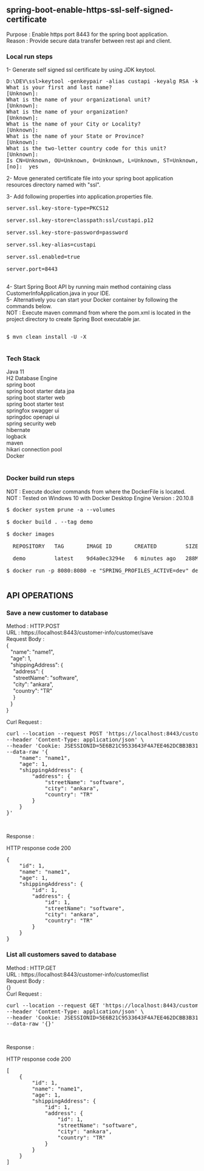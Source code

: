 ## spring-boot-enable-https-ssl-self-signed-certificate

Purpose : Enable https port 8443 for the spring boot application. <br/>
Reason : Provide secure data transfer between rest api and client.  <br/>

### Local run steps <br/>
1- Generate self signed ssl certificate by using JDK keytool. <br/>
<pre>
D:\DEV\ssl>keytool -genkeypair -alias custapi -keyalg RSA -keysize 4096 -storetype PKCS12 -keystore custapi.p12 -validity 3650 -storepass password
What is your first and last name?
[Unknown]:
What is the name of your organizational unit?
[Unknown]:
What is the name of your organization?
[Unknown]:
What is the name of your City or Locality?
[Unknown]:
What is the name of your State or Province?
[Unknown]:
What is the two-letter country code for this unit?
[Unknown]:
Is CN=Unknown, OU=Unknown, O=Unknown, L=Unknown, ST=Unknown, C=Unknown correct?
[no]:  yes
</pre>
2- Move generated certificate file into your spring boot application resources directory named with "ssl". <br/>

3- Add following properties into application.properties file. <br/>
<pre>
server.ssl.key-store-type=PKCS12 <br/>
server.ssl.key-store=classpath:ssl/custapi.p12 <br/>
server.ssl.key-store-password=password <br/>
server.ssl.key-alias=custapi <br/>
server.ssl.enabled=true <br/>
server.port=8443 <br/>
</pre>
4- Start Spring Boot API by running main method containing class CustomerInfoApplication.java in your IDE. <br/>
5- Alternatively you can start your Docker container by following the commands below. <br/>
NOT : Execute maven command from where the pom.xml is located in the project directory to create Spring Boot executable jar. <br/>
<pre> 
$ mvn clean install -U -X <br/>
</pre>


### Tech Stack
Java 11 <br/>
H2 Database Engine <br/>
spring boot <br/>
spring boot starter data jpa <br/>
spring boot starter web <br/>
spring boot starter test <br/>
springfox swagger ui <br/>
springdoc openapi ui <br/>
spring security web <br/>
hibernate <br/>
logback <br/>
maven <br/>
hikari connection pool <br/>
Docker <br/>
<br/>

### Docker build run steps
NOT : Execute docker commands from where the DockerFile is located. <br/>
NOT : Tested on Windows 10 with Docker Desktop Engine Version : 20.10.8 <br/>
<pre>
$ docker system prune -a --volumes <br/>
$ docker build . --tag demo  <br/>
$ docker images <br/>
  REPOSITORY   TAG       IMAGE ID       CREATED         SIZE <br/>
  demo         latest    9d4a0ec3294e   6 minutes ago   288MB <br/>
$ docker run -p 8080:8080 -e "SPRING_PROFILES_ACTIVE=dev" demo:latest <br/>
</pre>

## API OPERATIONS
### Save a new customer to database

Method : HTTP.POST <br/>
URL : https://localhost:8443/customer-info/customer/save <br/>
Request Body : <br/>
{ <br/>
&ensp;    "name": "name1", <br/>
&ensp;    "age": 1, <br/>
&ensp;    "shippingAddress": { <br/>
&emsp;        "address": { <br/>
&emsp;            "streetName": "software", <br/>
&emsp;            "city": "ankara", <br/>
&emsp;            "country": "TR" <br/>
&emsp;        } <br/>
&ensp;    } <br/>
} <br/>

Curl Request : <br/>
<pre>
curl --location --request POST 'https://localhost:8443/customer-info/customer/save' \
--header 'Content-Type: application/json' \
--header 'Cookie: JSESSIONID=5E6B21C9533643F4A7EE462DCBB3B312' \
--data-raw '{
    "name": "name1",
    "age": 1,
    "shippingAddress": {
        "address": {
            "streetName": "software",
            "city": "ankara",
            "country": "TR"
        }
    }
}'
</pre><br/>

Response : 

HTTP response code 200 <br/>
<pre>
{
    "id": 1,
    "name": "name1",
    "age": 1,
    "shippingAddress": {
        "id": 1,
        "address": {
            "id": 1,
            "streetName": "software",
            "city": "ankara",
            "country": "TR"
        }
    }
}
</pre>


### List all customers saved to database

Method : HTTP.GET <br/>
URL : https://localhost:8443/customer-info/customer/list <br/>
Request Body : <br/>
{}<br/>
Curl Request : <br/>
<pre>
curl --location --request GET 'https://localhost:8443/customer-info/customer/list' \
--header 'Content-Type: application/json' \
--header 'Cookie: JSESSIONID=5E6B21C9533643F4A7EE462DCBB3B312' \
--data-raw '{}'
</pre>
<br/>

Response : 

HTTP response code 200 <br/>
<pre>
[
    {
        "id": 1,
        "name": "name1",
        "age": 1,
        "shippingAddress": {
            "id": 1,
            "address": {
                "id": 1,
                "streetName": "software",
                "city": "ankara",
                "country": "TR"
            }
        }
    }
]
</pre>
<br/>
